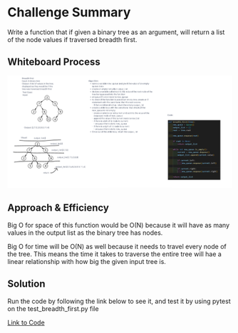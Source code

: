 # Challenge Summary

Write a function that if given a binary tree as an argument, will return a list of the node values if traversed breadth first.

## Whiteboard Process

![Whiteboard](breadth_first_whiteboard.png)

## Approach & Efficiency

Big O for space of this function would be O(N) because it will have as many values in the output list as the binary tree has nodes.

Big O for time will be O(N) as well because it needs to travel every node of the tree. This means the time it takes to traverse the entire tree will hae a linear relationship with how big the given input tree is.

## Solution

Run the code by following the link below to see it, and test it by using pytest on the test_breadth_first.py file

[Link to Code](python/code_challenges/tree_breadth_first.py)
